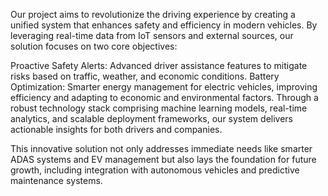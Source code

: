 Our project aims to revolutionize the driving experience by creating a unified system that enhances safety and efficiency in modern vehicles. By leveraging real-time data from IoT sensors and external sources, our solution focuses on two core objectives:

Proactive Safety Alerts: Advanced driver assistance features to mitigate risks based on traffic, weather, and economic conditions.
Battery Optimization: Smarter energy management for electric vehicles, improving efficiency and adapting to economic and environmental factors.
Through a robust technology stack comprising machine learning models, real-time analytics, and scalable deployment frameworks, our system delivers actionable insights for both drivers and companies.

This innovative solution not only addresses immediate needs like smarter ADAS systems and EV management but also lays the foundation for future growth, including integration with autonomous vehicles and predictive maintenance systems.
